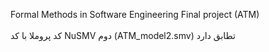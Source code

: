 Formal Methods in Software Engineering
Final project (ATM) <br>
 <br>
 کد پروملا با کد NuSMV دوم (ATM_model2.smv) تطابق دارد
